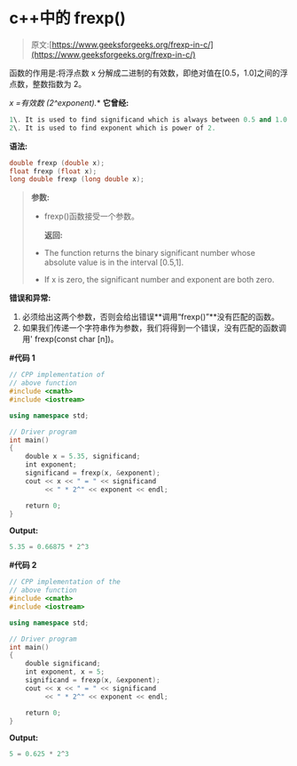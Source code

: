 # c++中的 frexp()

> 原文:[https://www.geeksforgeeks.org/frexp-in-c/](https://www.geeksforgeeks.org/frexp-in-c/)

函数的作用是:将浮点数 x 分解成二进制的有效数，即绝对值在[0.5，1.0]之间的浮点数，整数指数为 2。

**x =有效数* (2^exponent).** 
**它曾经:**

```cpp
1\. It is used to find significand which is always between 0.5 and 1.0
2\. It is used to find exponent which is power of 2.

```

**语法:**

```cpp
double frexp (double x);
float frexp (float x);
long double frexp (long double x);

```

> **参数:**
> 
> *   frexp()函数接受一个参数。
>     
>     **返回:**
>     
>     
> *   The function returns the binary significant number whose absolute value is in the interval [0.5,1].
> *   If x is zero, the significant number and exponent are both zero.

**错误和异常:**

1.  必须给出这两个参数，否则会给出错误**调用“frexp()”**没有匹配的函数。
2.  如果我们传递一个字符串作为参数，我们将得到一个错误，没有匹配的函数调用' frexp(const char [n])。

**#代码 1**

```cpp
// CPP implementation of 
// above function
#include <cmath>
#include <iostream>

using namespace std;

// Driver program
int main()
{
    double x = 5.35, significand;
    int exponent;
    significand = frexp(x, &exponent);
    cout << x << " = " << significand 
         << " * 2^" << exponent << endl;

    return 0;
}
```

**Output:**

```cpp
5.35 = 0.66875 * 2^3

```

**#代码 2**

```cpp
// CPP implementation of the 
// above function
#include <cmath>
#include <iostream>

using namespace std;

// Driver program
int main()
{
    double significand;
    int exponent, x = 5;
    significand = frexp(x, &exponent);
    cout << x << " = " << significand 
         << " * 2^" << exponent << endl;

    return 0;
}
```

**Output:**

```cpp
5 = 0.625 * 2^3

```